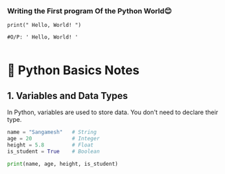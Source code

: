 ### Writing the First program Of the Python World😊

```
print(" Hello, World! ")

#O/P: ' Hello, World! '


```

# 🐍 Python Basics Notes

## 1. Variables and Data Types

In Python, variables are used to store data. You don't need to declare their type.

```python
name = "Sangamesh"   # String
age = 20             # Integer
height = 5.8         # Float
is_student = True    # Boolean

print(name, age, height, is_student)
